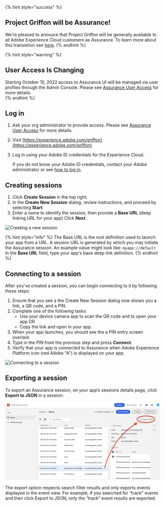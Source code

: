 {% hint style="success" %}
## Project Griffon will be Assurance!
We're pleased to annouce that Project Griffon will be generally available to all Adobe Experience Cloud customers as Assurance. To learn more about this transistion see [here](../../beta/project-griffon/).
{% endhint %}

{% hint style="warning" %}
## User Access Is Changing

Starting October 15, 2022 access to Assurance UI will be managed via user profiles through the Admin Console. Please see [Assurance User Access](./assurance-user-access.md) for more details.  
{% endhint %}

## Log in

1. Ask your org administrator to provide access. Please see [Assurance User Access](./assurance-user-access.md) for more details.
2. Visit [https://experience.adobe.com/griffon](https://experience.adobe.com/griffon)
3. Log in using your Adobe ID credentials for the Experience Cloud.

   If you do not know your Adobe ID credentials, contact your Adobe administrator or see [how to log in](https://docs.adobe.com/content/help/en/core-services/interface/manage-users-and-products/getting-started-experience-cloud.html).

## Creating sessions

1. Click **Create Session** in the top right.
2. In the **Create New Session** dialog, review instructions, and proceed by selecting **Start**
3. Enter a name to identify the session, then provide a **Base URL** \(deep linking URL for your app\) Click **Next**.

![Creating a new session](../../../.gitbook/assets/assets_-m-julgvpg09f1jttuu__-m-kn_scoqogv3uegkzo_-m-koebjg71pqlppuurb_creat-new-session.gif)

{% hint style="info" %}
The Base URL is the root definition used to launch your app from a URL. A session URL is generated by which you may initiate the Assurance session. An example value might look like: `myapp://default` In the **Base URL** field, type your app's base deep link definition.
{% endhint %}

## Connecting to a session

After you've created a session, you can begin connecting to it by following these steps:

1. Ensure that you see a the Create New Session dialog now shows you a link, a QR code, and a PIN. 
2. Complete one of the following tasks:
   * Use your device camera app to scan the QR code and to open your app OR
   * Copy the link and open in your app.
3. When your app launches, you should see the a PIN entry screen overlaid.
4. Type in the PIN from the previous step and press **Connect**.
5. Verify that your app is connected to Assurance when Adobe Experience Platform icon (red Adobe "A") is displayed on your app.

![Connecting to a session](../../../.gitbook/assets/assets_-m-julgvpg09f1jttuu__-m-kolw2vavrhjuimxvm_-m-kszjot_wd0fnkuhe0_connect-to-session.gif)

## Exporting a session

To export an Assurance session, on your app’s sessions details page, click **Export to JSON** in a session:

![Exporting a session](../../../.gitbook/assets/assets_-m-julgvpg09f1jttuu__-m-kolw2vavrhjuimxvm_-m-kern6uomuqyodcimt_screen-shot-2020-02-10-at-12.51.58-pm.png)

The export option respects search filter results and only exports events displayed in the event view. For example, if you searched for “track” events and then click Export to JSON, only the “track” event results are exported.


